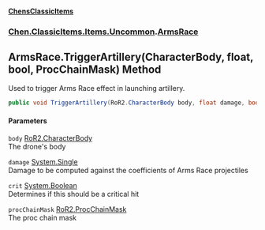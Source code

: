 #### [ChensClassicItems](index 'index')
### [Chen.ClassicItems.Items.Uncommon](Chen_ClassicItems_Items_Uncommon 'Chen.ClassicItems.Items.Uncommon').[ArmsRace](Chen_ClassicItems_Items_Uncommon_ArmsRace 'Chen.ClassicItems.Items.Uncommon.ArmsRace')
## ArmsRace.TriggerArtillery(CharacterBody, float, bool, ProcChainMask) Method
Used to trigger Arms Race effect in launching artillery.  
```csharp
public void TriggerArtillery(RoR2.CharacterBody body, float damage, bool crit, RoR2.ProcChainMask procChainMask=default(RoR2.ProcChainMask));
```
#### Parameters
<a name='Chen_ClassicItems_Items_Uncommon_ArmsRace_TriggerArtillery(RoR2_CharacterBody_float_bool_RoR2_ProcChainMask)_body'></a>
`body` [RoR2.CharacterBody](https://docs.microsoft.com/en-us/dotnet/api/RoR2.CharacterBody 'RoR2.CharacterBody')  
The drone's body
  
<a name='Chen_ClassicItems_Items_Uncommon_ArmsRace_TriggerArtillery(RoR2_CharacterBody_float_bool_RoR2_ProcChainMask)_damage'></a>
`damage` [System.Single](https://docs.microsoft.com/en-us/dotnet/api/System.Single 'System.Single')  
Damage to be computed against the coefficients of Arms Race projectiles
  
<a name='Chen_ClassicItems_Items_Uncommon_ArmsRace_TriggerArtillery(RoR2_CharacterBody_float_bool_RoR2_ProcChainMask)_crit'></a>
`crit` [System.Boolean](https://docs.microsoft.com/en-us/dotnet/api/System.Boolean 'System.Boolean')  
Determines if this should be a critical hit
  
<a name='Chen_ClassicItems_Items_Uncommon_ArmsRace_TriggerArtillery(RoR2_CharacterBody_float_bool_RoR2_ProcChainMask)_procChainMask'></a>
`procChainMask` [RoR2.ProcChainMask](https://docs.microsoft.com/en-us/dotnet/api/RoR2.ProcChainMask 'RoR2.ProcChainMask')  
The proc chain mask
  
